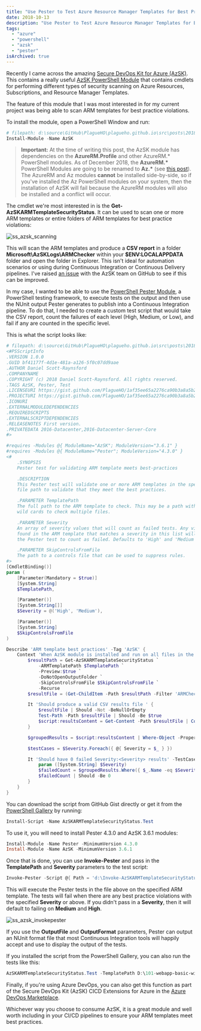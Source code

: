 ```yaml
---
title: "Use Pester to Test Azure Resource Manager Templates for Best Practices"
date: 2018-10-13
description: "Use Pester to Test Azure Resource Manager Templates for Best Practices"
tags:
  - "azure"
  - "powershell"
  - "azsk"
  - "pester"
isArchived: true
---
```


Recently I came across the amazing [Secure DevOps Kit for Azure (AzSK)](https://azure.microsoft.com/en-gb/resources/videos/azure-friday-getting-started-with-the-secure-devops-kit-for-azure-azsk/). This contains a really useful [AzSK PowerShell Module](https://www.powershellgallery.com/packages/AzSK) that contains cmdlets for performing different types of security scanning on Azure Resources, Subscriptions, and Resource Manager Templates.

The feature of this module that I was most interested in for my current project was being able to scan ARM templates for best practice violations.

To install the module, open a PowerShell Window and run:

```powershell
# filepath: d:\source\GitHub\PlagueHO\plagueho.github.io\src\posts\2018\10\2018-10-13-use-pester-to-test-azure-resource-manager-templates-for-best-practices.md
Install-Module -Name AzSK
```

> **Important:** At the time of writing this post, the AzSK module has dependencies on the **AzureRM.Profile** and other AzureRM.\* PowerShell modules. As of December 2018, the **AzureRM.\*** PowerShell Modules are going to be renamed to **Az.\*** (see [this post](https://github.com/Azure/azure-powershell/blob/preview/documentation/announcing-az-module.md)). The AzureRM and Az modules **cannot** be installed side-by-side, so if you've installed the Az PowerShell modules on your system, then the installation of AzSK will fail because the AzureRM modules will also be installed and a conflict will occur.

The cmdlet we're most interested in is the **Get-AzSKARMTemplateSecurityStatus**. It can be used to scan one or more ARM templates or entire folders of ARM templates for best practice violations:

![ss_azsk_scanning](/assets/images/screenshots/ss_azsk_scanning.png)

This will scan the ARM templates and produce a **CSV report** in a folder **Microsoft\\AzSKLogs\\ARMChecker** within your **$ENV:LOCALAPPDATA** folder and open the folder in Explorer. This isn't ideal for automation scenarios or using during Continuous Integration or Continuous Delivery pipelines. I've raised [an issue](https://github.com/azsk/DevOpsKit/issues/267) with the AzSK team on GitHub to see if this can be improved.

In my case, I wanted to be able to use the [PowerShell Pester Module](https://github.com/pester/Pester), a PowerShell testing framework, to execute tests on the output and then use the NUnit output Pester generates to publish into a Continuous Integration pipeline. To do that, I needed to create a custom test script that would take the CSV report, count the failures of each level (High, Medium, or Low), and fail if any are counted in the specific level.

This is what the script looks like:

```powershell
# filepath: d:\source\GitHub\PlagueHO\plagueho.github.io\src\posts\2018\10\2018-10-13-use-pester-to-test-azure-resource-manager-templates-for-best-practices.md
<#PSScriptInfo
.VERSION 1.0.0
.GUID bf41177f-4d1e-481a-a126-5f0c07dd9aae
.AUTHOR Daniel Scott-Raynsford
.COMPANYNAME
.COPYRIGHT (c) 2018 Daniel Scott-Raynsford. All rights reserved.
.TAGS AzSK, Pester, Test
.LICENSEURI https://gist.github.com/PlagueHO/1af35ee65a2276ca90b3a8a5b224a5d4
.PROJECTURI https://gist.github.com/PlagueHO/1af35ee65a2276ca90b3a8a5b224a5d4
.ICONURI
.EXTERNALMODULEDEPENDENCIES
.REQUIREDSCRIPTS
.EXTERNALSCRIPTDEPENDENCIES
.RELEASENOTES First version.
.PRIVATEDATA 2016-Datacenter,2016-Datacenter-Server-Core
#>

#requires -Modules @{ ModuleName="AzSK"; ModuleVersion="3.6.1" }
#requires -Modules @{ ModuleName="Pester"; ModuleVersion="4.3.0" }
<#
    .SYNOPSIS
    Pester test for validating ARM template meets best-practices

    .DESCRIPTION
    This Pester test will validate one or more ARM templates in the specified
    file path to validate that they meet the best practices.

    .PARAMETER TemplatePath
    The full path to the ARM template to check. This may be a path with
    wild cards to check multiple files.

    .PARAMETER Severity
    An array of severity values that will count as failed tests. Any violation
    found in the ARM template that matches a severity in this list will cause
    the Pester test to count as failed. Defaults to 'High' and 'Medium'.

    .PARAMETER SkipControlsFromFile
    The path to a controls file that can be used to suppress rules.
#>
[CmdletBinding()]
param (
    [Parameter(Mandatory = $true)]
    [System.String]
    $TemplatePath,

    [Parameter()]
    [System.String[]]
    $Severity = @('High', 'Medium'),

    [Parameter()]
    [System.String]
    $SkipControlsFromFile
)

Describe 'ARM template best practices' -Tag 'AzSK' {
    Context 'When AzSK module is installed and run on all files in the Templates folder' {
        $resultPath = Get-AzSKARMTemplateSecurityStatus `
            -ARMTemplatePath $TemplatePath `
            -Preview:$true `
            -DoNotOpenOutputFolder `
            -SkipControlsFromFile $SkipControlsFromFile `
            -Recurse
        $resultFile = (Get-ChildItem -Path $resultPath -Filter 'ARMCheckerResults_*.csv')[0].FullName

        It 'Should produce a valid CSV results file ' {
            $resultFile | Should -Not -BeNullOrEmpty
            Test-Path -Path $resultFile | Should -Be $true
            $script:resultsContent = Get-Content -Path $resultFile | ConvertFrom-Csv
        }

        $groupedResults = $script:resultsContent | Where-Object -Property Status -EQ 'Failed' | Group-Object -Property Severity

        $testCases = $Severity.Foreach({ @{ Severity = $_ } })

        It 'Should have 0 failed Severity:<Severity> results' -TestCases $testCases {
            param ([System.String] $Severity)
            $failedCount = $groupedResults.Where({ $_.Name -eq $Severity })[0].Count
            $failedCount | Should -Be 0
        }
    }
}
```

You can download the script from GitHub Gist directly or get it from the [PowerShell Gallery](https://www.powershellgallery.com/packages/AzSKARMTemplateSecurityStatus.Test/1.0.0) by running:

```powershell
Install-Script -Name AzSKARMTemplateSecurityStatus.Test
```

To use it, you will need to install Pester 4.3.0 and AzSK 3.6.1 modules:

```powershell
Install-Module -Name Pester -MinimumVersion 4.3.0
Install-Module -Name AzSK -MinimumVersion 3.6.1
```

Once that is done, you can use **Invoke-Pester** and pass in the **TemplatePath** and **Severity** parameters to the test script:

```powershell
Invoke-Pester -Script @{ Path = 'd:\Invoke-AzSKARMTemplateSecurityStatusPesterTest.ps1'; Parameters = @{ TemplatePath = 'D:\101-webapp-basic-windows\azuredeploy.json' }}
```

This will execute the Pester tests in the file above on the specified ARM template. The tests will fail when there are any best practice violations with the specified **Severity** or above. If you didn't pass in a **Severity**, then it will default to failing on **Medium** and **High**.

![ss_azsk_invokepester](/assets/images/screenshots/ss_azsk_invokepester.png)

If you use the **OutputFile** and **OutputFormat** parameters, Pester can output an NUnit format file that most Continuous Integration tools will happily accept and use to display the output of the tests.

If you installed the script from the PowerShell Gallery, you can also run the tests like this:

```powershell
AzSKARMTemplateSecurityStatus.Test -TemplatePath D:\101-webapp-basic-windows\azuredeploy.json
```

Finally, if you're using Azure DevOps, you can also get this function as part of the Secure DevOps Kit (AzSK) CICD Extensions for Azure in the [Azure DevOps Marketplace](https://marketplace.visualstudio.com/items?itemName=azsdktm.AzSDK-task).

Whichever way you choose to consume AzSK, it is a great module and well worth including in your CI/CD pipelines to ensure your ARM templates meet best practices.
